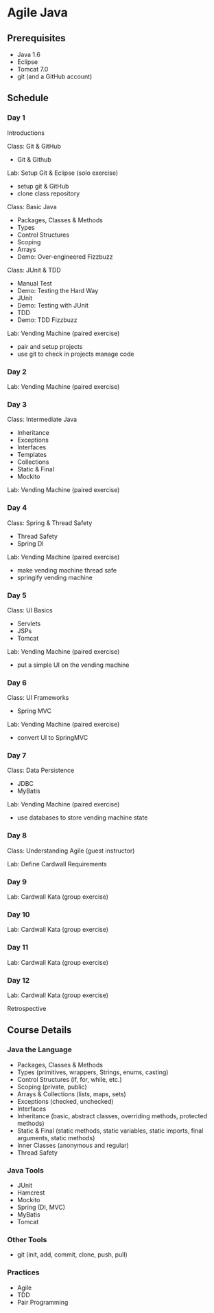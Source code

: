 Agile Java
==========

Prerequisites
-------------

  - Java 1.6  
  - Eclipse  
  - Tomcat 7.0
  - git (and a GitHub account)  

Schedule
--------

### Day 1

Introductions

Class: Git & GitHub

  - Git & Github

Lab: Setup Git & Eclipse (solo exercise)

  - setup git & GitHub
  - clone class repository

Class: Basic Java

  - Packages, Classes & Methods  
  - Types  
  - Control Structures
  - Scoping  
  - Arrays
  - Demo: Over-engineered Fizzbuzz

Class: JUnit & TDD

  - Manual Test
  - Demo: Testing the Hard Way
  - JUnit
  - Demo: Testing with JUnit
  - TDD
  - Demo: TDD Fizzbuzz

Lab: Vending Machine (paired exercise)

  - pair and setup projects
  - use git to check in projects manage code

### Day 2

Lab: Vending Machine (paired exercise)

### Day 3

Class: Intermediate Java

  - Inheritance
  - Exceptions
  - Interfaces
  - Templates
  - Collections
  - Static & Final
  - Mockito

Lab: Vending Machine (paired exercise)

### Day 4

Class: Spring & Thread Safety

  - Thread Safety  
  - Spring DI  

Lab: Vending Machine (paired exercise)

  - make vending machine thread safe
  - springify vending machine

### Day 5

Class: UI Basics

  - Servlets  
  - JSPs  
  - Tomcat  

Lab: Vending Machine (paired exercise)

  - put a simple UI on the vending machine

### Day 6

Class: UI Frameworks

  - Spring MVC  

Lab: Vending Machine (paired exercise)

  - convert UI to SpringMVC

### Day 7 

Class: Data Persistence

  - JDBC  
  - MyBatis  

Lab: Vending Machine (paired exercise)

  - use databases to store vending machine state

### Day 8

Class: Understanding Agile (guest instructor)

Lab: Define Cardwall Requirements

### Day 9

Lab: Cardwall Kata (group exercise)

### Day 10

Lab: Cardwall Kata (group exercise)

### Day 11

Lab: Cardwall Kata (group exercise)

### Day 12

Lab: Cardwall Kata (group exercise)

Retrospective

Course Details
--------------

### Java the Language

- Packages, Classes & Methods
- Types (primitives, wrappers, Strings, enums, casting)
- Control Structures (if, for, while, etc.)
- Scoping (private, public)
- Arrays & Collections (lists, maps, sets)
- Exceptions (checked, unchecked)
- Interfaces
- Inheritance (basic, abstract classes, overriding methods, protected methods)
- Static & Final (static methods, static variables, static imports, final arguments, static methods)
- Inner Classes (anonymous and regular)
- Thread Safety

### Java Tools

- JUnit
- Hamcrest
- Mockito
- Spring (DI, MVC)
- MyBatis
- Tomcat

### Other Tools

- git (init, add, commit, clone, push, pull)

### Practices

- Agile
- TDD
- Pair Programming

